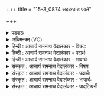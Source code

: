 +++
title = "15-3_0874 सहस्रधारः पवते"

+++
<details><summary>पदपाठः</summary>

स꣣ह꣡स्र꣢धारः। स꣣ह꣡स्र꣢। धा꣣रः। पवते। समुद्रः꣢। स꣣म्। उद्रः꣢। वा꣣चमीङ्खयः꣢। वा꣣चम्। ईङ्खयः꣢। सो꣡मः꣢꣯। प꣡तिः꣢꣯। र꣣यीणा꣢म्। स꣡खा꣢꣯। स। खा꣣। इ꣡न्द्र꣢꣯स्य। दि꣣वे꣡दि꣢वे। दि꣣वे꣢। दि꣣वे। ८७४।
</details>

<details><summary>अधिमन्त्रम् (VC)</summary>

- पवमानः सोमः
- ययातिर्नाहुषः
- अनुष्टुप्
- गान्धारः
</details>

<details><summary>हिन्दी : आचार्य रामनाथ वेदालंकार - विषयः</summary>

अगले मन्त्र में परमात्मा और आचार्य का विषय है।
</details>

<details><summary>हिन्दी : आचार्य रामनाथ वेदालंकार - पदार्थः</summary>

पदार्थान्वयभाषाः -  (समुद्रः) आनन्द वा ज्ञान का समुद्र, (वाचमीङ्खयः) वाणी को प्रेरित करनेवाला, (रयीणां पतिः) श्रेष्ठ गुण,कर्म,स्वभाव रूप धनों का स्वामी, (इन्द्रस्य सखा) जीवात्मा का सखा (सोमः) परमात्मा वा आचार्य (दिवे दिवे) प्रतिदिन (सहस्रधारः) हजारों धाराओं से उमड़ता हुआ (पवते) उपासकों वा शिष्यों के प्रति आनन्दरस वा ज्ञानरस को प्रवाहित करता है ॥३॥
</details>

<details><summary>हिन्दी : आचार्य रामनाथ वेदालंकार - भावार्थः</summary>

भावार्थभाषाः -  परमेश्वर श्रेष्ठ उपासकों को प्राप्त होकर उनके प्रति मधुर आनन्दरस को और आचार्य श्रेष्ठ शिष्यों को प्राप्त होकर उनके प्रति मधुर ज्ञानरस को प्रवाहित करता है ॥३॥
</details>

<details><summary>संस्कृत : आचार्य रामनाथ वेदालंकार - विषयः</summary>

अथ परमात्मविषय आचार्यविषयश्चोच्यते।
</details>

<details><summary>संस्कृत : आचार्य रामनाथ वेदालंकार - पदार्थः</summary>

पदार्थान्वयभाषाः -  (समुद्रः) आनन्दस्य ज्ञानस्य वा पारावारः, (वाचमीङ्खयः) वाचः प्रेरयिता।[ईखि गतौ,ण्यन्तः,वाचम् ईङ्खयति प्रेरयति सः।], (रयीणां पतिः) सद्गुणकर्मस्वभावरूपाणां धनानामधीश्वरः, (इन्द्रस्य सखा) जीवात्मनः सुहृत् (सोमः) परमात्मा आचार्यो वा (दिवे दिवे) प्रतिदिनम् (सहस्रधारः) सहस्रधाराभिः उद्वेल्लितः सन् (पवते) उपासकान् शिष्यान् वा प्रति आनन्दरसं ज्ञानरसं वा प्रवाहयति ॥३॥
</details>

<details><summary>संस्कृत : आचार्य रामनाथ वेदालंकार - भावार्थः</summary>

भावार्थभाषाः -  परमेश्वरः सदुपासकान् प्राप्य तान् प्रति मधुरमानन्दरसम्,आचार्यश्च सच्छिष्यान् प्राप्य तान् प्रति मधुरं ज्ञानरसं प्रवाहयति ॥३॥
</details>

<details><summary>संस्कृत : आचार्य रामनाथ वेदालंकार - पादटिप्पनी</summary>

टिप्पणी:   १. ऋ० ९।१०१।६,अथ० २०।१३७।६,उभयत्र ‘सोमः॒ पती॑’ इति पाठः।
</details>